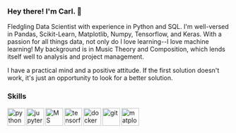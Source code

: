 ### Hey there! I'm Carl. 👋

Fledgling Data Scientist with experience in Python and SQL. I'm well-versed in Pandas, Scikit-Learn, Matplotlib, Numpy, Tensorflow, and Keras. With a passion for all things data, not only do I love learning--I love machine learning! My background is in Music Theory and Composition, which lends itself well to analysis and project management.

I have a practical mind and a positive attitude. If the first solution doesn't work, it's just an opportunity to look for a better solution.

### Skills

<img src='https://cdn.jsdelivr.net/gh/devicons/devicon/icons/python/python-original-wordmark.svg' alt='python' align='left' width='40' height='40'>
<img src='https://cdn.jsdelivr.net/gh/devicons/devicon/icons/jupyter/jupyter-original-wordmark.svg' alt='jupyter' align='left' width='40' height='40'>
<img src='https://cdn.jsdelivr.net/gh/devicons/devicon/icons/microsoftsqlserver/microsoftsqlserver-plain-wordmark.svg' alt='MS SQL Server' align='left' width='40' height='40'>
<img src='https://cdn.jsdelivr.net/gh/devicons/devicon/icons/tensorflow/tensorflow-original.svg' alt='tensorflow' align='left' width='40' height='40'>
<img src='https://cdn.jsdelivr.net/gh/devicons/devicon/icons/docker/docker-plain-wordmark.svg' alt='docker' align='left' width='40' height='40'>
<img src='https://cdn.jsdelivr.net/gh/devicons/devicon/icons/git/git-original-wordmark.svg' alt='git' align='left' width='40' height='40'>
<img src='https://upload.wikimedia.org/wikipedia/commons/thumb/8/84/Matplotlib_icon.svg/1200px-Matplotlib_icon.svg.png' alt='matplotlib' align='left' width='40' height='40'>

<!--
**katmandoone/katmandoone** is a ✨ _special_ ✨ repository because its `README.md` (this file) appears on your GitHub profile.

Here are some ideas to get you started:

- 🔭 I’m currently working on ...
- 🌱 I’m currently learning ...
- 👯 I’m looking to collaborate on ...
- 🤔 I’m looking for help with ...
- 💬 Ask me about ...
- 📫 How to reach me: ...
- 😄 Pronouns: ...
- ⚡ Fun fact: ...
-->
